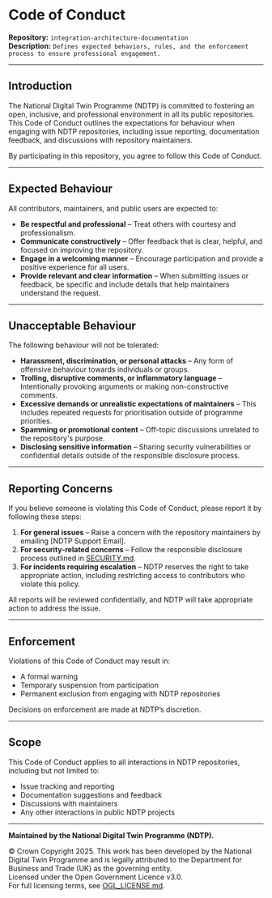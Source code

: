 # Code of Conduct

**Repository:** `integration-architecture-documentation`  
**Description:** `Defines expected behaviors, rules, and the enforcement process to ensure professional engagement.`  
<!-- SPDX-License-Identifier: OGL-UK-3.0 -->

--- 

## Introduction

The National Digital Twin Programme (NDTP) is committed to fostering an open, inclusive, and professional environment in all its public repositories.
This Code of Conduct outlines the expectations for behaviour when engaging with NDTP repositories, including issue reporting, documentation feedback,
and discussions with repository maintainers.

By participating in this repository, you agree to follow this Code of Conduct.

---

## Expected Behaviour

All contributors, maintainers, and public users are expected to:

- **Be respectful and professional** – Treat others with courtesy and professionalism.
- **Communicate constructively** – Offer feedback that is clear, helpful, and focused on improving the repository.
- **Engage in a welcoming manner** – Encourage participation and provide a positive experience for all users.
- **Provide relevant and clear information** – When submitting issues or feedback, be specific and include details that help maintainers understand the request.

---

## Unacceptable Behaviour

The following behaviour will not be tolerated:
- **Harassment, discrimination, or personal attacks** – Any form of offensive behaviour towards individuals or groups.
- **Trolling, disruptive comments, or inflammatory language** – Intentionally provoking arguments or making non-constructive comments.
- **Excessive demands or unrealistic expectations of maintainers** – This includes repeated requests for prioritisation outside of programme priorities.
- **Spamming or promotional content** – Off-topic discussions unrelated to the repository's purpose.
- **Disclosing sensitive information** – Sharing security vulnerabilities or confidential details outside of the responsible disclosure process.

---

## Reporting Concerns
If you believe someone is violating this Code of Conduct, please report it by following these steps:
1. **For general issues** – Raise a concern with the repository maintainers by emailing [NDTP Support Email].
2. **For security-related concerns** – Follow the responsible disclosure process outlined in [SECURITY.md](SECURITY.md).
3. **For incidents requiring escalation** – NDTP reserves the right to take appropriate action, including restricting access to contributors who violate this policy.  
   
All reports will be reviewed confidentially, and NDTP will take appropriate action to address the issue.

---

## Enforcement
Violations of this Code of Conduct may result in:
- A formal warning
- Temporary suspension from participation
- Permanent exclusion from engaging with NDTP repositories  

Decisions on enforcement are made at NDTP’s discretion.

---

## Scope
This Code of Conduct applies to all interactions in NDTP repositories, including but not limited to:
- Issue tracking and reporting
- Documentation suggestions and feedback
- Discussions with maintainers
- Any other interactions in public NDTP projects

---

**Maintained by the National Digital Twin Programme (NDTP).**  

© Crown Copyright 2025. This work has been developed by the National Digital Twin Programme and is legally attributed to the Department for Business and Trade (UK) as the governing entity.  
Licensed under the Open Government Licence v3.0.  
For full licensing terms, see [OGL_LICENSE.md](OGL_LICENSE.md).  
